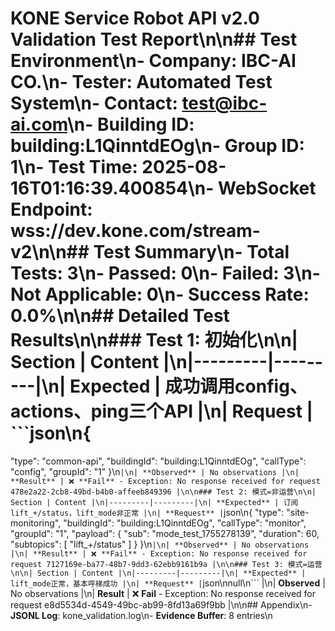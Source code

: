 # KONE Service Robot API v2.0 Validation Test Report\n\n## Test Environment\n- **Company**: IBC-AI CO.\n- **Tester**: Automated Test System\n- **Contact**: test@ibc-ai.com\n- **Building ID**: building:L1QinntdEOg\n- **Group ID**: 1\n- **Test Time**: 2025-08-16T01:16:39.400854\n- **WebSocket Endpoint**: wss://dev.kone.com/stream-v2\n\n## Test Summary\n- **Total Tests**: 3\n- **Passed**: 0\n- **Failed**: 3\n- **Not Applicable**: 0\n- **Success Rate**: 0.0%\n\n## Detailed Test Results\n\n### Test 1: 初始化\n\n| Section | Content |\n|---------|---------|\n| **Expected** | 成功调用config、actions、ping三个API |\n| **Request** | ```json\n{
  "type": "common-api",
  "buildingId": "building:L1QinntdEOg",
  "callType": "config",
  "groupId": "1"
}\n``` |\n| **Observed** | No observations |\n| **Result** | ❌ **Fail** - Exception: No response received for request 478e2a22-2cb8-49bd-b4b0-affeeb849396 |\n\n### Test 2: 模式=非运营\n\n| Section | Content |\n|---------|---------|\n| **Expected** | 订阅lift_+/status，lift_mode非正常 |\n| **Request** | ```json\n{
  "type": "site-monitoring",
  "buildingId": "building:L1QinntdEOg",
  "callType": "monitor",
  "groupId": "1",
  "payload": {
    "sub": "mode_test_1755278139",
    "duration": 60,
    "subtopics": [
      "lift_+/status"
    ]
  }
}\n``` |\n| **Observed** | No observations |\n| **Result** | ❌ **Fail** - Exception: No response received for request 7127169e-ba77-48b7-9dd3-62ebb9161b9a |\n\n### Test 3: 模式=运营\n\n| Section | Content |\n|---------|---------|\n| **Expected** | lift_mode正常，基本呼梯成功 |\n| **Request** | ```json\nnull\n``` |\n| **Observed** | No observations |\n| **Result** | ❌ **Fail** - Exception: No response received for request e8d5534d-4549-49bc-ab99-8fd13a69f9bb |\n\n## Appendix\n- **JSONL Log**: kone_validation.log\n- **Evidence Buffer**: 8 entries\n